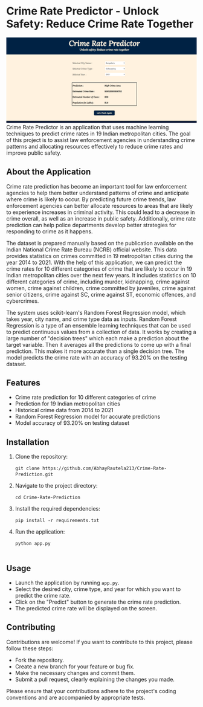 # Crime Rate Predictor - Unlock Safety: Reduce Crime Rate Together
<img src="Screenshot (18).png">
Crime Rate Predictor is an application that uses machine learning techniques to predict crime rates in 19 Indian metropolitan cities. The goal of this project is to assist law enforcement agencies in understanding crime patterns and allocating resources effectively to reduce crime rates and improve public safety.

## About the Application

Crime rate prediction has become an important tool for law enforcement agencies to help them better understand patterns of crime and anticipate where crime is likely to occur. By predicting future crime trends, law enforcement agencies can better allocate resources to areas that are likely to experience increases in criminal activity. This could lead to a decrease in crime overall, as well as an increase in public safety. Additionally, crime rate prediction can help police departments develop better strategies for responding to crime as it happens.

The dataset is prepared manually based on the publication available on the Indian National Crime Rate Bureau (NCRB) official website. This data provides statistics on crimes committed in 19 metropolitan cities during the year 2014 to 2021. With the help of this application, we can predict the crime rates for 10 different categories of crime that are likely to occur in 19 Indian metropolitan cities over the next few years. It includes statistics on 10 different categories of crime, including murder, kidnapping, crime against women, crime against children, crime committed by juveniles, crime against senior citizens, crime against SC, crime against ST, economic offences, and cybercrimes.

The system uses scikit-learn's Random Forest Regression model, which takes year, city name, and crime type data as inputs. Random Forest Regression is a type of an ensemble learning techniques that can be used to predict continuous values from a collection of data. It works by creating a large number of "decision trees" which each make a prediction about the target variable. Then it averages all the predictions to come up with a final prediction. This makes it more accurate than a single decision tree. The model predicts the crime rate with an accuracy of 93.20% on the testing dataset.

## Features

- Crime rate prediction for 10 different categories of crime
- Prediction for 19 Indian metropolitan cities
- Historical crime data from 2014 to 2021
- Random Forest Regression model for accurate predictions
- Model accuracy of 93.20% on testing dataset

## Installation

1. Clone the repository:

   ```shell
   git clone https://github.com/AbhayRautela213/Crime-Rate-Prediction.git

2. Navigate to the project directory:

   ```shell
   cd Crime-Rate-Prediction

3. Install the required dependencies:

   ```shell
   pip install -r requirements.txt
   
4. Run the application:

   ```shell
   python app.py


## Usage

- Launch the application by running `app.py`.
- Select the desired city, crime type, and year for which you want to predict the crime rate.
- Click on the "Predict" button to generate the crime rate prediction.
- The predicted crime rate will be displayed on the screen.

## Contributing

Contributions are welcome! If you want to contribute to this project, please follow these steps:

- Fork the repository.
- Create a new branch for your feature or bug fix.
- Make the necessary changes and commit them.
- Submit a pull request, clearly explaining the changes you made.

Please ensure that your contributions adhere to the project's coding conventions and are accompanied by appropriate tests.



